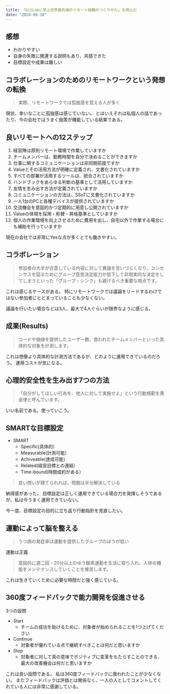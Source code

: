 ```yaml
---
title: 「GitLabに学ぶ世界最先端のリモート組織のつくりかた」を読んだ
date: "2024-09-10"
---
```


## 感想

- わかりやすい
- 自身の失敗に関連する説明もあり、共感できた
- 目標設定や成果は難しい

## コラボレーションのためのリモートワークという発想の転換

> 実際、リモートワークでは孤独感を覚える人が多く

現状、幸いなことに孤独感は感じていない。
とはいえそれは私個人の話であったり、今の会社ではうまく施策が機能している結果である。

## 良いリモートへの12ステップ

1. 経営陣は原則リモート環境で作業していますか
1. チームメンバーは、勤務時間を自分で決めることができますか
1. 仕事に関するコミュニケーションは非同期前提ですか
1. Valueとその活用方法が明確に定義され、文書化されていますか
1. すべての部署が活用するツールは、統合されていますか
1. ハンドブックをあらゆる判断の基準として活用していますか
1. 友情を生み出す方法が定義されていますか
1. コミュニケーションの方法は、SSoTに文書化されていますか
1. 一人1台のPCと各種デバイスが提供されていますか
1. 交流機会を意図的かつ定期的に用意し公開されていますか
1. Valueの体現を採用・称賛・昇格基準としていますか
1. 個人の作業環境を向上させるために費用を出し、自宅以外で作業する場合にも補助を行っていますか

現在の会社では非常にYesな点が多くとても働きやすい。

## コラボレーション

> 参加者の大半が合意している内容に対して異論を言いづらくなり、コンセンサスを図るためにグループ意思決定能力が低下して非現実的な決定をしてしまうといった「グループ・シンク」も避けるべき重要な視点です。

これは感じるケースがある。
特にリモートワークでは議論をリードするわけではない参加者にとどまっていることも少なくない。

議論を行いたい場合などは3人、最大で4人ぐらいが限界なように感じる。

## 成果(Results)

> コードや価値を提供したユーザー数、救われたチームメンバーといった具体的な対象を計測します。

これは想像より具体的な計測方法であるが、どのように運用できているのだろう。
運用コストが気になる。

## 心理的安全性を生み出す7つの方法

> 「自分がしてほしい行為を、他人に対して実施せよ」という行動規範を黄金律と呼んでいます。

いい名前である。使っていこう。

## SMARTな目標設定

- SMART
  - Specific(具体的）
  - Measurable(計測可能）
  - Achiveable(達成可能）
  - Related(経営目標との連結）
  - Time-bound(時間成約がある）

> 良い問いが建てられれば、問題は半分解決している

納得感があった。
目標設定は正しく運用できている場合力を発揮しそうであるが、私は今うまく運用できていない。

今一度、目標設定の目的に立ち返り行動指針を見直したい。

## 運動によって脳を整える

> うつ病の発症率は運動を提供したグループのほうが低い

運動は正義

> 意図的に週二回・20分以上のゆう酸素運動を生活に取り入れ、人体の機能をメンテナンスしていくことを推奨します。

これは生きていくために必要な時間だと強く感じている。

## 360度フィードバックで能力開発を促進させる

3つの設問

- Start
  - チームの成功を助けるために、対象者が始められることを1つ上げてください
- Continue
  - 対象者が優れている点で継続すべきことは何だと思いますか
- Stop
  - 対象者に対して真の意味でポジティブに変革をもたらすことのできる、最大の改善機会は何だと思いますか

これは良い設問である。
私は360度フィードバックに救われたことが少なくない。
またフィードバックは評価とは関係なく、一人の人としてコメントしてくれている人には非常に感謝している。
